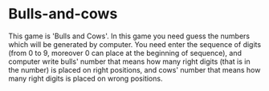 # Bulls-and-cows
This game is 'Bulls and Cows'. In this game you need guess the numbers which will be generated by computer. You need enter the sequence of digits (from 0 to 9, moreover 0 can place at the beginning of sequence), and computer write bulls' number that means how many right digits (that is in the number) is placed on right positions, and cows' number that means how many right digits is placed on wrong positions.
